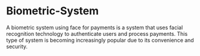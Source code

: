 # Biometric-System
A biometric system using face for payments is a system that uses facial recognition technology to authenticate users and process payments. This type of system is becoming increasingly popular due to its convenience and security.
